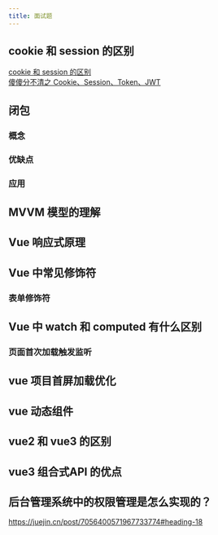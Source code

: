 ```yaml
---
title: 面试题
---
```

## cookie 和 session 的区别
[cookie 和 session 的区别](https://juejin.cn/post/6844903937523482631)\
[傻傻分不清之 Cookie、Session、Token、JWT](https://juejin.cn/post/6844904034181070861)
## 闭包
### 概念

### 优缺点
### 应用
## MVVM 模型的理解
## Vue 响应式原理
## Vue 中常见修饰符
### 表单修饰符
## Vue 中 watch 和 computed 有什么区别
### 页面首次加载触发监听
## vue 项目首屏加载优化
## vue 动态组件
## vue2 和 vue3 的区别
## vue3 组合式API 的优点
## 后台管理系统中的权限管理是怎么实现的？
https://juejin.cn/post/7056400571967733774#heading-18


